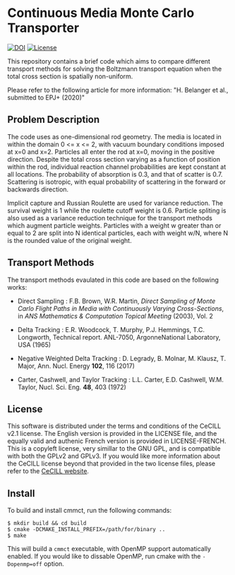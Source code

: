 # Continuous Media Monte Carlo Transporter

[![DOI](https://zenodo.org/badge/DOI/10.5281/zenodo.3897411.svg)](https://doi.org/10.5281/zenodo.3897411)
[![License](https://img.shields.io/badge/License-CeCILL%20v2.1-brightgreen)](https://github.com/HunterBelanger/continuous-media-monte-carlo-transporter/blob/master/LICENSE)

This repository contains a brief code which aims to compare different transport
methods for solving the Boltzmann transport equation when the total cross
section is spatially non-uniform.

Please refer to the following article for more information:
"H. Belanger et al., submitted to EPJ+ (2020)"

## Problem Description
The code uses as one-dimensional rod geometry. The media is located in within
the domain 0 <= x <= 2, with vacuum boundary conditions imposed at x=0 and x=2.
Particles all enter the rod at x=0, moving in the positive direction. Despite
the total cross section varying as a function of position within the rod,
individual reaction channel probabilities are kept constant at all locations.
The probability of absorption is 0.3, and that of scatter is 0.7. Scattering is
isotropic, with equal probability of scattering in the forward or backwards
direction.

Implicit capture and Russian Roulette are used for variance reduction. The
survival weight is 1 while the roulette cutoff weight is 0.6. Particle
spliting is also used as a variance reduction technique for the transport
methods which augment particle weights. Particles with a weight w greater than
or equal to 2 are split into N identical particles, each with weight w/N,
where N is the rounded value of the original weight.

## Transport Methods
The transport methods evaulated in this code are based on the following works:

* Direct Sampling : F.B. Brown, W.R. Martin, *Direct Sampling of Monte Carlo
  Flight Paths in Media with Continuously Varying Cross-Sections*, in *ANS
  Mathematics & Computation Topical Meeting* (2003), Vol. 2

* Delta Tracking : E.R. Woodcock, T. Murphy, P.J. Hemmings, T.C. Longworth,
  Technical report. ANL-7050, ArgonneNational Laboratory, USA (1965) 

* Negative Weighted Delta Tracking : D. Legrady, B. Molnar, M. Klausz, T. Major,
  Ann. Nucl. Energy **102**, 116 (2017)

* Carter, Cashwell, and Taylor Tracking : L.L. Carter, E.D. Cashwell, W.M. Taylor,
  Nucl. Sci. Eng. **48**, 403 (1972) 

## License
This software is distributed under the terms and conditions of the CeCILL v2.1
license. The English version is provided in the LICENSE file, and the equally
valid and authenic French version is provided in LICENSE-FRENCH. This is a
copyleft license, very simillar to the GNU GPL, and is compatible with both
the GPLv2 and GPLv3. If you would like more information about the CeCILL
license beyond that provided in the two license files, please refer to
the [CeCILL website](http://cecill.info/index.en.html).

## Install
To build and install cmmct, run the following commands:
```
$ mkdir build && cd build
$ cmake -DCMAKE_INSTALL_PREFIX=/path/for/binary ..
$ make
```
This will build a ```cmmct``` executable, with OpenMP support automatically
enabled. If you would like to dissable OpenMP, run cmake with the 
```-Dopenmp=off``` option.
